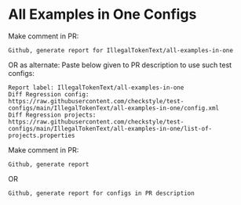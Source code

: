 # All Examples in One Configs
Make comment in PR:
```
Github, generate report for IllegalTokenText/all-examples-in-one
```
OR as alternate:
Paste below given to PR description to use such test configs:
```
Report label: IllegalTokenText/all-examples-in-one
Diff Regression config: https://raw.githubusercontent.com/checkstyle/test-configs/main/IllegalTokenText/all-examples-in-one/config.xml
Diff Regression projects: https://raw.githubusercontent.com/checkstyle/test-configs/main/IllegalTokenText/all-examples-in-one/list-of-projects.properties
```
Make comment in PR:
```
Github, generate report
```
OR
```
Github, generate report for configs in PR description
```
